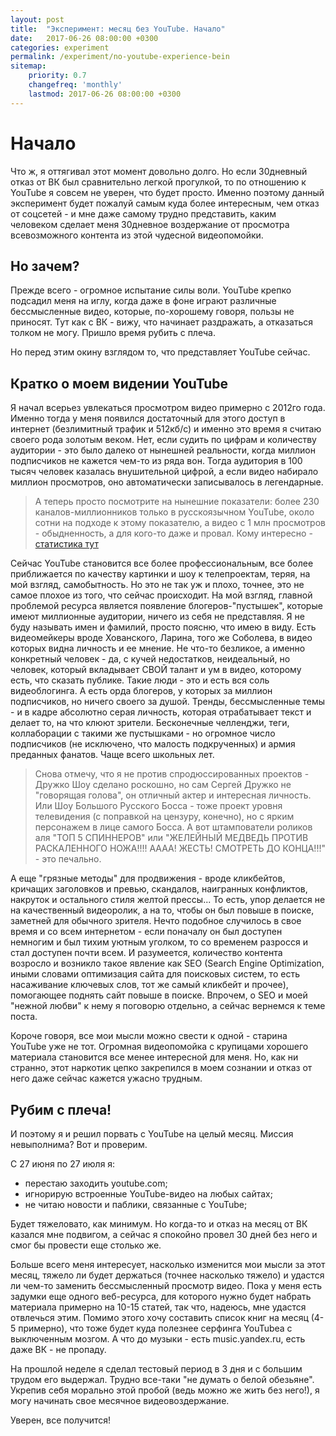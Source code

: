 ```yaml
---
layout: post
title:  "Эксперимент: месяц без YouTube. Начало"
date:   2017-06-26 08:00:00 +0300
categories: experiment
permalink: /experiment/no-youtube-experience-bein
sitemap:
    priority: 0.7
    changefreq: 'monthly'
    lastmod: 2017-06-26 08:00:00 +0300
---
```

# Начало

Что ж, я оттягивал этот момент довольно долго. Но если 30дневный отказ от ВК был сравнительно легкой прогулкой, то по отношению к YouTube я совсем не уверен, что будет просто. Именно поэтому данный эксперимент будет пожалуй самым куда более интересным, чем отказ от соцсетей - и мне даже самому трудно представить, каким человеком сделает меня 30дневное воздержание от просмотра всевозможного контента из этой чудесной видеопомойки.

## Но зачем?

Прежде всего - огромное испытание силы воли. YouTube крепко подсадил меня на иглу, когда даже в фоне играют различные бессмысленные видео, которые, по-хорошему говоря, пользы не приносят. Тут как с ВК - вижу, что начинает раздражать, а отказаться толком не могу. Пришло время рубить с плеча.

Но перед этим окину взглядом то, что представляет YouTube сейчас.

## Кратко о моем видении YouTube

Я начал всерьез увлекаться просмотром видео примерно с 2012го года. Именно тогда у меня появился достаточный для этого доступ в интернет (безлимитный трафик и 512кб/с) и именно это время я считаю своего рода золотым веком. Нет, если судить по цифрам и количеству аудитории - это было далеко от нынешней реальности, когда миллион подписчиков не кажется чем-то из ряда вон. Тогда аудитория в 100 тысяч человек казалась внушительной цифрой, а если видео набирало миллион просмотров, оно автоматически записывалось в легендарные.

> А теперь просто посмотрите на нынешние показатели: более 230 каналов-миллионников только в русскоязычном YouTube, около сотни на подходе к этому показателю, а видео с 1 млн просмотров - обыдненность, а для кого-то даже и провал. Кому интересно - [статистика тут](http://whatstat.ru/channels/top500)

<!-- more -->

Сейчас YouTube становится все более профессиональным, все более приближается по качеству картинки и шоу к телепроектам, теряя, на мой взгляд, самобытность. Но это не так уж и плохо, точнее, это не самое плохое из того, что сейчас происходит. На мой взгляд, главной проблемой ресурса является появление блогеров-"пустышек", которые имеют миллионные аудитории, ничего из себя не представляя. Я не буду называть имен и фамилий, просто поясню, что имею в виду. Есть видеомейкеры вроде Хованского, Ларина, того же Соболева, в видео которых видна личность и ее мнение. Не что-то безликое, а именно конкретный человек - да, с кучей недостатков, неидеальный, но человек, который вкладывает СВОЙ талант и ум в видео, которому есть, что сказать публике. Такие люди - это и есть вся соль видеоблогинга. А есть орда блогеров, у которых за миллион подписчиков, но ничего своего за душой. Тренды, бессмысленные темы - и в кадре абсолютно серая личность, которая отрабатывает текст и делает то, на что клюют зрители. Бесконечные челленджи, теги, коллаборации с такими же пустышками - но огромное число подписчиков (не исключено, что малость подкрученных) и армия преданных фанатов. Чаще всего школьных лет. 

> Снова отмечу, что я не против спродюссированных проектов - Дружко Шоу сделано роскошно, но сам Сергей Дружко не "говорящая голова", он отличный актер и интересная личность. Или Шоу Большого Русского Босса - тоже проект уровня телевидения (с поправкой на цензуру, конечно), но с ярким персонажем в лице самого Босса. А вот штампователи роликов аля "ТОП 5 СПИННЕРОВ" или "ЖЕЛЕЙНЫЙ МЕДВЕДЬ ПРОТИВ РАСКАЛЕННОГО НОЖА!!!! АААА! ЖЕСТЬ! СМОТРЕТЬ ДО КОНЦА!!!" - это печально.

А еще "грязные методы" для продвижения - вроде кликбейтов, кричащих заголовков и превью, скандалов, наигранных конфликтов, накруток и остального стиля желтой прессы... То есть, упор делается не на качественный видеоролик, а на то, чтобы он был повыше в поиске, заметней для обычного зрителя. Нечто подобное случилось в свое время и со всем интернетом - если поначалу он был доступен немногим и был тихим уютным уголком, то со временем разросся и стал доступен почти всем. И разумеется, количество контента возросло и возникло такое явление как SEO (Search Engine Optimization, иными словами оптимизация сайта для поисковых систем, то есть насаживание ключевых слов, тот же самый кликбейт и прочее), помогающее поднять сайт повыше в поиске. Впрочем, о SEO и моей "нежной любви" к нему я поговорю отдельно, а сейчас вернемся к теме поста.

Короче говоря, все мои мысли можно свести к одной - старина YouTube уже не тот. Огромная видеопомойка с крупицами хорошего материала становится все менее интересной для меня. Но, как ни странно, этот наркотик цепко закрепился в моем сознании и отказ от него даже сейчас кажется ужасно трудным.

## Рубим с плеча!

И поэтому я и решил порвать с YouTube на целый месяц. Миссия невыполнима? Вот и проверим.

С 27 июня по 27 июля я:

- перестаю заходить youtube.com;
- игнорирую встроенные YouTube-видео на любых сайтах;
- не читаю новости и паблики, связанные с YouTube;

Будет тяжеловато, как минимум. Но когда-то и отказ на месяц от ВК казался мне подвигом, а сейчас я спокойно провел 30 дней без него и смог бы провести еще столько же. 

Больше всего меня интересует, насколько изменится мои мысли за этот месяц, тяжело ли будет держаться (точнее насколько тяжело) и удастся ли чем-то заменить бессмысленный просмотр видео. Пока у меня есть задумки еще одного веб-ресурса, для которого нужно будет набрать материала примерно на 10-15 статей, так что, надеюсь, мне удастся отвлечься этим. Помимо этого хочу составить список книг на месяц (4-5 примерно), что тоже будет куда полезнее серфинга YouTubeа с выключенным мозгом. А что до музыки - есть music.yandex.ru, есть даже ВК - не пропаду.

На прошлой неделе я сделал тестовый период в 3 дня и с большим трудом его выдержал. Трудно все-таки "не думать о белой обезьяне". Укрепив себя морально этой пробой (ведь можно же жить без него!), я могу начинать свое месячное видеовоздержание. 

Уверен, все получится!
